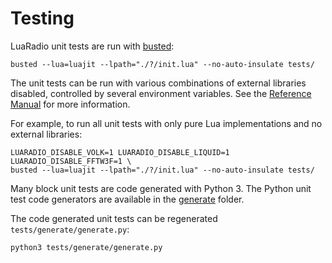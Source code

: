 # Testing

LuaRadio unit tests are run with [busted](http://olivinelabs.com/busted/):

```
busted --lua=luajit --lpath="./?/init.lua" --no-auto-insulate tests/
```

The unit tests can be run with various combinations of external libraries
disabled, controlled by several environment variables. See the [Reference
Manual](../docs/0.reference-manual.md#environment-variables) for more
information.

For example, to run all unit tests with only pure Lua implementations and no
external libraries:

```
LUARADIO_DISABLE_VOLK=1 LUARADIO_DISABLE_LIQUID=1 LUARADIO_DISABLE_FFTW3F=1 \
busted --lua=luajit --lpath="./?/init.lua" --no-auto-insulate tests/
```

Many block unit tests are code generated with Python 3. The Python unit test
code generators are available in the [generate](generate/) folder.

The code generated unit tests can be regenerated `tests/generate/generate.py`:

```
python3 tests/generate/generate.py
```
